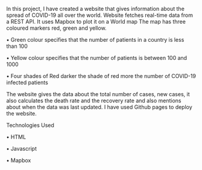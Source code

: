 In this project, I have created a website that gives information about the spread of COVID-19  all over the world. Website fetches real-time data from a REST API. It uses Mapbox to plot it on a World map
The map has three coloured markers red, green and yellow.

•	Green colour specifies that the number of patients in a country is less than 100

•	Yellow colour specifies that the number of patients is between 100 and 1000  

•	Four shades of Red darker the shade of red more the number of COVID-19 infected patients

The website gives the data about the total number of cases, new cases, it also calculates the death rate and the recovery rate and also mentions about when the data was last updated.
I have used Github pages to deploy the website.

Technologies Used

•	HTML

•	Javascript

•	Mapbox

